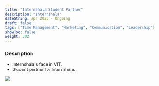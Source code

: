 ```yaml
---
title: "Internshala Student Partner"
description: "Internshala"
dateString: Apr 2023 - Ongoing
draft: false
tags: ["Time Management", "Marketing", "Communication", "Leadership"]
showToc: false
weight: 302
---
```


### Description

- Internshala's face in VIT.
- Student partner for Internshala.

![](/experience/internshala.png#center)
